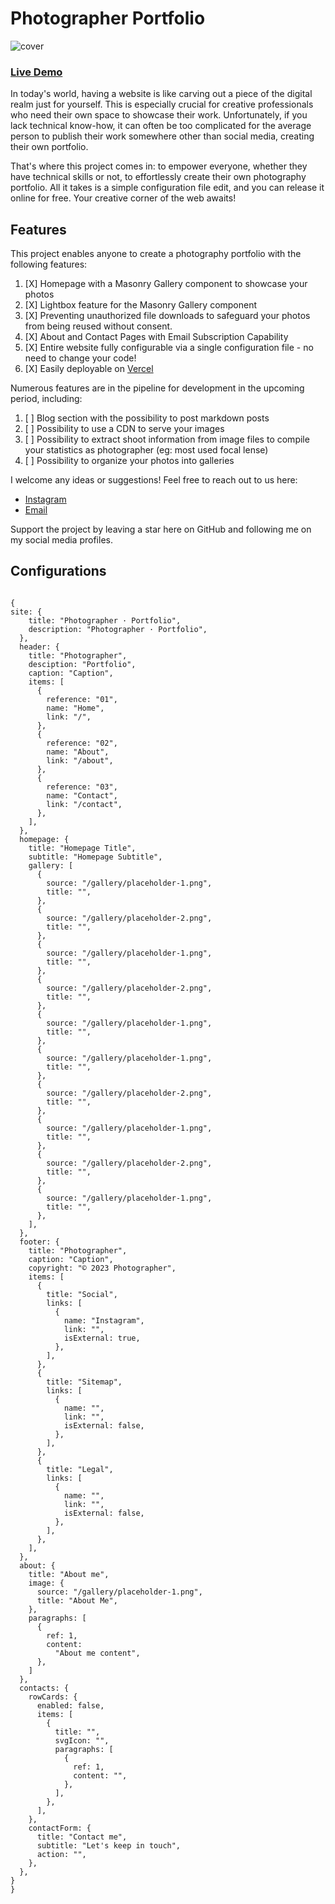 # Photographer Portfolio

![cover](https://github.com/graz-dev/photographer-portfolio/assets/62215881/d103ac45-e872-4393-9e72-178de117c686)

### [Live Demo]()

In today's world, having a website is like carving out a piece of the digital realm just for yourself. This is especially crucial for creative professionals who need their own space to showcase their work. Unfortunately, if you lack technical know-how, it can often be too complicated for the average person to publish their work somewhere other than social media, creating their own portfolio.

That's where this project comes in: to empower everyone, whether they have technical skills or not, to effortlessly create their own photography portfolio. All it takes is a simple configuration file edit, and you can release it online for free. Your creative corner of the web awaits!

## Features

This project enables anyone to create a photography portfolio with the following features:

1. [X] Homepage with a Masonry Gallery component to showcase your photos
2. [X] Lightbox feature for the Masonry Gallery component
3. [X] Preventing unauthorized file downloads to safeguard your photos from being reused without consent.
4. [X] About and Contact Pages with Email Subscription Capability
5. [X] Entire website fully configurable via a single configuration file - no need to change your code!
6. [X] Easily deployable on [Vercel](https://vercel.com/)

Numerous features are in the pipeline for development in the upcoming period, including:

1. [ ] Blog section with the possibility to post markdown posts
2. [ ] Possibility to use a CDN to serve your images
3. [ ] Possibility to extract shoot information from image files to compile your statistics as photographer (eg: most used focal lense)
4. [ ] Possibility to organize your photos into galleries

I welcome any ideas or suggestions! Feel free to reach out to us here:

- [Instagram](https://www.instagram.com/graz.ph)
- [Email](mailto:cst.grzn@gmail.com)

Support the project by leaving a star here on GitHub and following me on my social media profiles.

## Configurations

```

{
site: {
    title: "Photographer · Portfolio",
    description: "Photographer · Portfolio",
  },
  header: {
    title: "Photographer",
    desciption: "Portfolio",
    caption: "Caption",
    items: [
      {
        reference: "01",
        name: "Home",
        link: "/",
      },
      {
        reference: "02",
        name: "About",
        link: "/about",
      },
      {
        reference: "03",
        name: "Contact",
        link: "/contact",
      },
    ],
  },
  homepage: {
    title: "Homepage Title",
    subtitle: "Homepage Subtitle",
    gallery: [
      {
        source: "/gallery/placeholder-1.png",
        title: "",
      },
      {
        source: "/gallery/placeholder-2.png",
        title: "",
      },
      {
        source: "/gallery/placeholder-1.png",
        title: "",
      },
      {
        source: "/gallery/placeholder-2.png",
        title: "",
      },
      {
        source: "/gallery/placeholder-1.png",
        title: "",
      },
      {
        source: "/gallery/placeholder-1.png",
        title: "",
      },
      {
        source: "/gallery/placeholder-2.png",
        title: "",
      },
      {
        source: "/gallery/placeholder-1.png",
        title: "",
      },
      {
        source: "/gallery/placeholder-2.png",
        title: "",
      },
      {
        source: "/gallery/placeholder-1.png",
        title: "",
      },
    ],
  },
  footer: {
    title: "Photographer",
    caption: "Caption",
    copyright: "© 2023 Photographer",
    items: [
      {
        title: "Social",
        links: [
          {
            name: "Instagram",
            link: "",
            isExternal: true,
          },
        ],
      },
      {
        title: "Sitemap",
        links: [
          {
            name: "",
            link: "",
            isExternal: false,
          },
        ],
      },
      {
        title: "Legal",
        links: [
          {
            name: "",
            link: "",
            isExternal: false,
          },
        ],
      },
    ],
  },
  about: {
    title: "About me",
    image: {
      source: "/gallery/placeholder-1.png",
      title: "About Me",
    },
    paragraphs: [
      {
        ref: 1,
        content:
          "About me content",
      },
    ]
  },
  contacts: {
    rowCards: {
      enabled: false,
      items: [
        {
          title: "",
          svgIcon: "",
          paragraphs: [
            {
              ref: 1,
              content: "",
            },
          ],
        },
      ],
    },
    contactForm: {
      title: "Contact me",
      subtitle: "Let's keep in touch",
      action: "",
    },
  },
}
}

```
